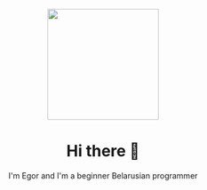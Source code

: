<p align="center">
  <img src="https://media.giphy.com/media/vzO0Vc8b2VBLi/giphy.gif" width="200px">
</p>

<h1 align="center">Hi there 👋</h1>
<div align="center">I'm Egor and I'm a beginner Belarusian programmer</div>



<!--
**Kovach2/Kovach2** is a ✨ _special_ ✨ repository because its `README.md` (this file) appears on your GitHub profile.

Here are some ideas to get you started:

- 🔭 I’m currently working on ...
- 🌱 I’m currently learning ...
- 👯 I’m looking to collaborate on ...
- 🤔 I’m looking for help with ...
- 💬 Ask me about ...
- 📫 How to reach me: ...
- 😄 Pronouns: ...
- ⚡ Fun fact: ...
-->
